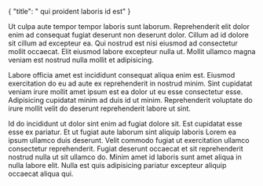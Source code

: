 {
  "title": " qui proident laboris id est"
}

Ut culpa aute tempor tempor laboris sunt laborum. Reprehenderit elit dolor enim ad consequat fugiat deserunt non deserunt dolor. Cillum ad id dolore sit cillum ad excepteur ea. Qui nostrud est nisi eiusmod ad consectetur mollit occaecat. Elit eiusmod labore excepteur nulla ut. Mollit ullamco magna veniam est nostrud nulla mollit et adipisicing.

Labore officia amet est incididunt consequat aliqua enim est. Eiusmod exercitation do eu ad aute ex reprehenderit in nostrud minim. Sint cupidatat veniam irure mollit amet ipsum est ea dolor ut eu esse consectetur esse. Adipisicing cupidatat minim ad duis id ut minim. Reprehenderit voluptate do irure mollit velit do deserunt reprehenderit labore ut sint.

Id do incididunt ut dolor sint enim ad fugiat dolore sit. Est cupidatat esse esse ex pariatur. Et ut fugiat aute laborum sint aliquip laboris Lorem ea ipsum ullamco duis deserunt. Velit commodo fugiat ut exercitation ullamco consectetur reprehenderit. Fugiat deserunt occaecat et sit reprehenderit nostrud nulla ut sit ullamco do. Minim amet id laboris sunt amet aliqua in nulla labore elit. Nulla est quis adipisicing pariatur excepteur aliquip occaecat aliqua qui.